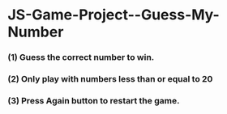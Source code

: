 ﻿# JS-Game-Project--Guess-My-Number
 
 ### (1) Guess the correct number to win.
 ### (2) Only play with numbers less than or equal to 20
 ### (3) Press Again button to restart the game.
